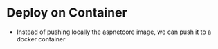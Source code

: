 # Deploy on Container

- Instead of pushing locally the aspnetcore image, we can push it to a docker container
